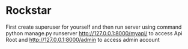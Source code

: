# Rockstar
First create superuser for yourself and then 
run server using command 
python manage.py runserver 
http://127.0.0.1:8000/myapi/ to access Api Root and
http://127.0.0.1:8000/admin to access admin account

